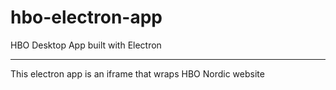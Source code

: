 # hbo-electron-app
HBO Desktop App built with Electron
______

This electron app is an iframe that wraps HBO Nordic website 